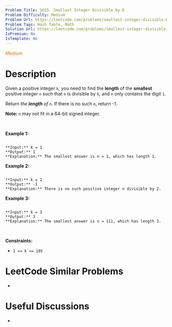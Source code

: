 ```yaml
---
Problem Title: 1015. Smallest Integer Divisible by K
Problem Difficulty: Medium
Problem Url: https://leetcode.com/problems/smallest-integer-divisible-by-k/
Problem Tags: Hash Table, Math
Solution Url: https://leetcode.com/problems/smallest-integer-divisible-by-k/solution/
IsPremium: No
IsTemplate: No
---
```


<span style="color: rgb(239, 108, 0);">Medium</span>

# Description

Given a positive integer `k`, you need to find the **length** of the **smallest** positive integer `n` such that `n` is divisible by `k`, and `n` only contains the digit `1`.


Return *the **length** of* `n`. If there is no such `n`, return -1.


**Note:** `n` may not fit in a 64-bit signed integer.


 


**Example 1:**



```

**Input:** k = 1
**Output:** 1
**Explanation:** The smallest answer is n = 1, which has length 1.

```

**Example 2:**



```

**Input:** k = 2
**Output:** -1
**Explanation:** There is no such positive integer n divisible by 2.

```

**Example 3:**



```

**Input:** k = 3
**Output:** 3
**Explanation:** The smallest answer is n = 111, which has length 3.

```

 


**Constraints:**


* `1 <= k <= 105`




# LeetCode Similar Problems

- []()

# Useful Discussions

- []()
